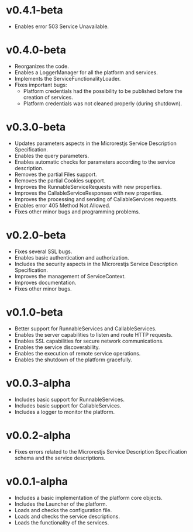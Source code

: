 v0.4.1-beta
===========
  * Enables error 503 Service Unavailable.

v0.4.0-beta
===========
  * Reorganizes the code.
  * Enables a LoggerManager for all the platform and services.
  * Implements the ServiceFunctionalityLoader.
  * Fixes important bugs:
    * Platform credentials had the possibility to be published before the creation of services.
    * Platform credentials was not cleaned properly (during shutdown).

v0.3.0-beta
===========
  * Updates parameters aspects in the Microrestjs Service Description Specification.
  * Enables the query parameters.
  * Enables automatic checks for parameters according to the service description.
  * Removes the partial Files support.
  * Removes the partial Cookies support.
  * Improves the RunnableServiceRequests with new properties.
  * Improves the CallableServiceResponses with new properties.
  * Improves the processing and sending of CallableServices requests.
  * Enables error 405 Method Not Allowed.
  * Fixes other minor bugs and programming problems.

v0.2.0-beta
===========
  * Fixes several SSL bugs.
  * Enables basic authentication and authorization.
  * Includes the security aspects in the Microrestjs Service Description Specification.
  * Improves the management of ServiceContext.
  * Improves documentation.
  * Fixes other minor bugs.

v0.1.0-beta
===========
  * Better support for RunnableServices and CallableServices.
  * Enables the server capabilities to listen and route HTTP requests.
  * Enables SSL capabilities for secure network communications.
  * Enables the service discoverability.
  * Enables the execution of remote service operations.
  * Enables the shutdown of the platform gracefully.

v0.0.3-alpha
============
  * Includes basic support for RunnableServices.
  * Includes basic support for CallableServices.
  * Includes a logger to monitor the platform.

v0.0.2-alpha
============
  * Fixes errors related to the Microrestjs Service Description Specification schema and the service descriptions.

v0.0.1-alpha
============
  * Includes a basic implementation of the platform core objects.
  * Includes the Launcher of the platform.
  * Loads and checks the configuration file.
  * Loads and checks the service descriptions.
  * Loads the functionality of the services.
  